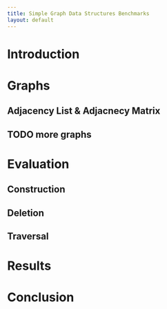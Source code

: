 ```yaml
---
title: Simple Graph Data Structures Benchmarks
layout: default
---
```


# Introduction


# Graphs
## Adjacency List & Adjacnecy Matrix

## TODO more graphs

# Evaluation

## Construction
## Deletion
## Traversal 

# Results

# Conclusion